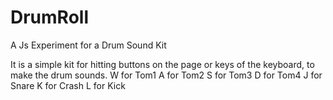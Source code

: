 # DrumRoll
A Js Experiment for a Drum Sound Kit

It is a simple kit for hitting buttons on the page or keys of the keyboard, to make the drum sounds.
W for Tom1
A for Tom2
S for Tom3
D for Tom4
J for Snare
K for Crash
L for Kick
